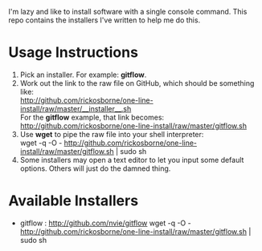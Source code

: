 I'm lazy and like to install software with a single console command.  This
repo contains the installers I've written to help me do this.

Usage Instructions
==================

 1. Pick an installer.  For example: __gitflow__.
 2. Work out the link to the raw file on GitHub, which should be something like: <br/>
    http://github.com/rickosborne/one-line-install/raw/master/__installer__.sh <br/>
    For the __gitflow__ example, that link becomes: <br/>
    <http://github.com/rickosborne/one-line-install/raw/master/gitflow.sh> <br/>
 3. Use __wget__ to pipe the raw file into your shell interpreter: <br/>
        wget -q -O - http://github.com/rickosborne/one-line-install/raw/master/gitflow.sh | sudo sh
 4. Some installers may open a text editor to let you input some default options.  Others will just do the damned thing.

Available Installers
====================
 * gitflow : <http://github.com/nvie/gitflow>
        wget -q -O - http://github.com/rickosborne/one-line-install/raw/master/gitflow.sh | sudo sh
